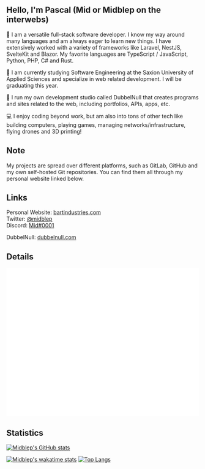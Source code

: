## **Hello, I'm Pascal** (Mid or Midblep on the interwebs)

🤝 I am a versatile full-stack software developer. I know my way around many languages and am always eager to learn new things. I have extensively worked with a variety of frameworks like Laravel, NestJS, SvelteKit and Blazor. My favorite languages are TypeScript / JavaScript, Python, PHP, C# and Rust.

🎒 I am currently studying Software Engineering at the Saxion University of Applied Sciences and specialize in web related development. I will be graduating this year.

💼 I run my own development studio called DubbelNull that creates programs and sites related to the web, including portfolios, APIs, apps, etc.

💻 I enjoy coding beyond work, but am also into tons of other tech like building computers, playing games, managing networks/infrastructure, flying drones and 3D printing!


## **Note**

My projects are spread over different platforms, such as GitLab, GitHub and my own self-hosted Git repositories. You can find them all through my personal website linked below.


## **Links**
Personal Website: [bartindustries.com](https://bartindustries.com/)<br/>
Twitter: [@midblep](https://twitter.com/midblep/)<br/>
Discord: [Mid#0001](https://discord.com/users/191525900880183296)

DubbelNull: [dubbelnull.com](https://dubbelnull.com/)


## **Details**

<picture>
  <img src="/github-metrics.svg" alt="Metrics">
</picture>


## **Statistics**

[![Midblep's GitHub stats](https://github-readme-stats.vercel.app/api?username=midblep)](https://github.com/anuraghazra/github-readme-stats)

[![Midblep's wakatime stats](https://github-readme-stats.vercel.app/api/wakatime?username=mid&layout=compact)](https://github.com/anuraghazra/github-readme-stats)
[![Top Langs](https://github-readme-stats.vercel.app/api/top-langs/?username=midblep&layout=compact)](https://github.com/anuraghazra/github-readme-stats)
